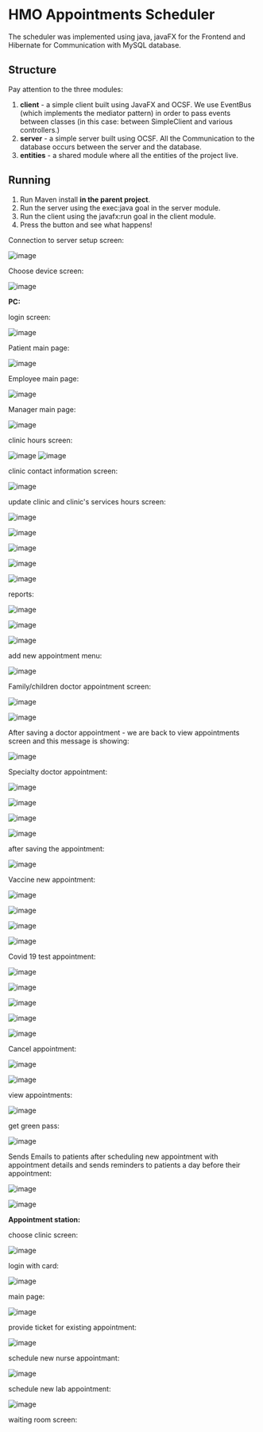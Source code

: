 # HMO Appointments Scheduler
The scheduler was implemented using java, javaFX for the Frontend and Hibernate for Communication with MySQL database.

## Structure
Pay attention to the three modules:
1. **client** - a simple client built using JavaFX and OCSF. We use EventBus (which implements the mediator pattern) in order to pass events between classes (in this case: between SimpleClient and various controllers.)
2. **server** - a simple server built using OCSF. All the Communication to the database occurs between the server and the database. 
3. **entities** - a shared module where all the entities of the project live.

## Running
1. Run Maven install **in the parent project**.
2. Run the server using the exec:java goal in the server module.
3. Run the client using the javafx:run goal in the client module.
4. Press the button and see what happens!

Connection to server setup screen:

![image](https://user-images.githubusercontent.com/84031027/150212629-6aced095-d3af-43ee-9a70-545b2fe4659a.png)


Choose device screen:

![image](https://user-images.githubusercontent.com/84031027/148525817-05cf6146-66a9-4a9c-a7f5-d3625592fe47.png)

**PC:**

login screen:

![image](https://user-images.githubusercontent.com/84031027/148526063-2eef8289-341b-42ff-a3eb-c3b64b0ffd37.png)

Patient main page:

![image](https://user-images.githubusercontent.com/84031027/150212102-7e3d4370-ad0e-40c2-8581-91641fbcf4aa.png)

Employee main page:

![image](https://user-images.githubusercontent.com/84031027/150212290-584eff8c-bfe6-4d75-8414-4d17fb1345c1.png)

Manager main page:

![image](https://user-images.githubusercontent.com/84031027/150212189-d5a29046-6dfa-4256-a2e9-7dbd306bb372.png)

clinic hours screen:

![image](https://user-images.githubusercontent.com/84031027/148528020-3e3cbe00-5a92-40cc-80da-f08b7e710fcd.png)
![image](https://user-images.githubusercontent.com/84031027/148528063-30e9ef91-5261-4e8a-9849-2cbee0d37893.png)

clinic contact information screen:

![image](https://user-images.githubusercontent.com/84031027/148528158-3f8ee660-18a6-4bcb-b75e-2c0279531a3a.png)

update clinic and clinic's services hours screen:

![image](https://user-images.githubusercontent.com/84031027/148689655-ca162613-4044-4987-9e3e-aa60f3c13be9.png)

![image](https://user-images.githubusercontent.com/84031027/148689673-fdc918a9-da8e-44cf-af5e-034f988f7126.png)

![image](https://user-images.githubusercontent.com/84031027/148689691-4fd83ea2-adc6-4a63-91ee-4d581752d9d0.png)

![image](https://user-images.githubusercontent.com/84031027/148689702-f4999d7f-d72f-4bc9-932e-57b9109ee3aa.png)

![image](https://user-images.githubusercontent.com/84031027/148692211-05b22323-9672-4a8e-814c-a84592c4ebbc.png)

reports:

![image](https://user-images.githubusercontent.com/84031027/150212767-ee9f6cee-9184-48e8-aca3-6c64c6abfc43.png)

![image](https://user-images.githubusercontent.com/84031027/150212818-56d6613a-3206-4b24-92b5-2349e66684d4.png)

![image](https://user-images.githubusercontent.com/84031027/150212937-5e10ffb9-4fc1-43d3-a302-a1692bc02ea7.png)

add new appointment menu:

![image](https://user-images.githubusercontent.com/84031027/150213163-c85c0c79-8b92-4aa8-b824-656a783f6324.png)

Family/children doctor appointment screen:

![image](https://user-images.githubusercontent.com/84031027/150213213-da242abc-d855-4c2d-99f7-ecabf99e4dbc.png)

![image](https://user-images.githubusercontent.com/84031027/150213371-7703eefb-a89e-4206-ba8a-a35b7caaa9b2.png)

After saving a doctor appointment - we are back to view appointments screen and this message is showing:

![image](https://user-images.githubusercontent.com/84031027/150213571-0d7e6ebb-9fda-4fb1-9da1-cd6d64d7696e.png)

Specialty doctor appointment:

![image](https://user-images.githubusercontent.com/84031027/150213627-9c8fe1dc-e9f4-463e-b9b0-bb97ef61fdc3.png)

![image](https://user-images.githubusercontent.com/84031027/150213687-8e06524b-4556-46d2-887e-5e7a54d8e1b6.png)

![image](https://user-images.githubusercontent.com/84031027/150213737-dee6509c-9a40-4ad3-b5c7-28b37287827a.png)

![image](https://user-images.githubusercontent.com/84031027/150213767-fb9df876-557a-4e82-b6f1-66bbea0256df.png)

after saving the appointment:

![image](https://user-images.githubusercontent.com/84031027/150213827-65de7942-ce7e-48ad-b7f6-214f52e8baee.png)

Vaccine new appointment:

![image](https://user-images.githubusercontent.com/84031027/150213913-a6c711fd-a7a2-4d86-86df-59566694c5cc.png)

![image](https://user-images.githubusercontent.com/84031027/150213958-23ffb2a1-08e1-4619-b2b5-c994bb2f2c55.png)

![image](https://user-images.githubusercontent.com/84031027/150214004-c59e9ced-647c-4da1-9465-f6d1bc102954.png)

![image](https://user-images.githubusercontent.com/84031027/150214099-af84d986-d2ff-4548-88ec-96c2434b2660.png)

Covid 19 test appointment:

![image](https://user-images.githubusercontent.com/84031027/150214181-ccfae802-c34b-4a90-bb68-8bea6d10cca5.png)

![image](https://user-images.githubusercontent.com/84031027/150214205-eb9b80b4-0e31-4934-ba3c-8f0f7a75117d.png)

![image](https://user-images.githubusercontent.com/84031027/150214268-8ffb759a-54a2-4d21-8866-e2ec1271d262.png)

![image](https://user-images.githubusercontent.com/84031027/150214309-c36a9c7d-5778-4317-8537-0fd35a7ba7d9.png)

![image](https://user-images.githubusercontent.com/84031027/150214341-49d86e50-79f2-42c0-a58b-04fdb95da60b.png)

Cancel appointment:

![image](https://user-images.githubusercontent.com/84031027/150214450-d27c5873-07bc-4323-947f-ae9e22913b57.png)

![image](https://user-images.githubusercontent.com/84031027/150214492-55984054-b6f8-4884-94ff-5d348b461403.png)

view appointments:

![image](https://user-images.githubusercontent.com/84031027/150214579-b1edb3e8-2264-462f-b2d1-3a13d657aa44.png)

get green pass:

![image](https://user-images.githubusercontent.com/84031027/150214642-651f4666-eb09-4416-b2eb-bd8ed8f37c96.png)

Sends Emails to patients after scheduling new appointment with appointment details and sends reminders to patients a day before their appointment:

![image](https://user-images.githubusercontent.com/84031027/150214993-7451f804-145d-474d-a2f5-2a5bddbac5ec.png)

![image](https://user-images.githubusercontent.com/84031027/150215038-fcd8120a-6e4b-4508-9517-06d3b25377ed.png)


**Appointment station:** 

choose clinic screen:

![image](https://user-images.githubusercontent.com/84031027/148946749-c3f59785-40fd-411c-b218-b16c87b0121e.png)

login with card:

![image](https://user-images.githubusercontent.com/84031027/148946865-c51ee7c9-47fe-4052-a5f7-b5cacaa99149.png)

main page:

![image](https://user-images.githubusercontent.com/84031027/148952748-1b08c3df-d0f5-48fa-9c7d-92ca0ea49e4b.png)

provide ticket for existing appointment:

![image](https://user-images.githubusercontent.com/84031027/150215429-ec64e4a9-8d39-40f4-9d66-71f0656670cd.png)

schedule new nurse appointmant:

![image](https://user-images.githubusercontent.com/84031027/150215610-b9419017-7840-4c2e-bdc8-126e053e0ddf.png)

schedule new lab appointment:

![image](https://user-images.githubusercontent.com/84031027/150215749-a32569c9-b885-47fe-8c05-115c4268205c.png)

waiting room screen:







